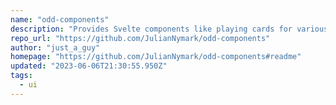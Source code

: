 ```yaml
---
name: "odd-components"
description: "Provides Svelte components like playing cards for various uses."
repo_url: "https://github.com/JulianNymark/odd-components"
author: "just_a_guy"
homepage: "https://github.com/JulianNymark/odd-components#readme"
updated: "2023-06-06T21:30:55.950Z"
tags: 
  - ui
---
```


